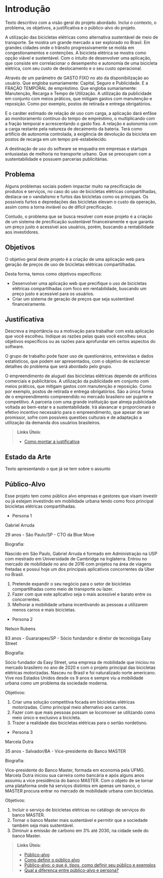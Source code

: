 # Introdução

Texto descritivo com a visão geral do projeto abordado. Inclui o contexto, o problema, os objetivos, a justificativa e o público-alvo do projeto.

A utilização das bicicletas elétricas como alternativa sustentável de meio de transporte. Se mostra um grande mercado a ser explorado no Brasil. Em grandes cidades onde o trânsito progressivamente se molda em congestionamentos e contenções. A bicicleta elétrica se mostra como opção viável e sustentável. 
Com o intuito de desenvolver uma aplicação, que consiste em correlacionar o desempenho e autonomia de uma bicicleta elétrica, com seu custo de deslocamento e o seu custo operacional. 

Através de um parâmetro de GASTO FIXO no ato da disponibilização ao usuário. Que engloba sumariamente: Capital, Seguro e Publicidade. E a FRAÇÃO TEMPORAL de empréstimo. Que engloba sumariamente: Manutenção, Recarga e Tempo de Utilização.
A utilização da publicidade em conjunto com meios práticos, que mitigam gastos com manutenção e reposição. Como por exemplo, postos de retirada e entrega obrigatórios.

E o caráter estimado de relação de uso com carga, a aplicação dará enfâse ao monitoramento contínuo do tempo de empréstimo, o multiplicando com a fração temporal e acrescentando o gasto fixo. A relação e autonomia com a carga restante pela natureza de decaimento da bateria. Terá como artifício de autonomia controlada, a exigência de devolução da bicicleta em postos de recarga em um tempo pré-estabelecido.

A destinação de uso do software se enquadra em empresas e startups entusiastas de melhoria no transporte urbano. Que se preocupam com a sustentabilidade e possuem parcerias publicitárias.


## Problema

Alguns problemas sociais podem impactar muito na precificação de produtos e serviços, no caso do uso de bicicletas elétricas compartilhadas, destaca-se o vandalismo e furtos das bicicletas como os principais. Os possíveis furtos e depredações das bicicletas elevam o custo da operação, assim como a torna inviável ou de difícil precificação. 

Contudo, o problema que se busca resolver com esse projeto é a criação de um sistema de precificação sustentável financeiramente e que garanta um preço justo e acessível aos usuários, porém, buscando a rentabilidade aos investidores. 


## Objetivos

O objetivo geral deste projeto é a criação de uma aplicação web para geração de preços de uso de bicicletas elétricas compartilhadas.

Desta forma, temos como objetivos específicos: 
* Desenvolver uma aplicação web que precifique o uso de bicicletas elétricas compartilhadas com foco em rentabilidade, buscando um preço justo e acessível para os usuários. 
* Criar um sistema de geração de preços que seja sustentável financeiramente.


## Justificativa

Descreva a importância ou a motivação para trabalhar com esta aplicação que você escolheu. Indique as razões pelas quais você escolheu seus objetivos específicos ou as razões para aprofundar em certos aspectos do software.

O grupo de trabalho pode fazer uso de questionários, entrevistas e dados estatísticos, que podem ser apresentados, com o objetivo de esclarecer detalhes do problema que será abordado pelo grupo.

O empreendimento de aluguel das bicicletas elétricas depende de artifícios comerciais e publicitários. A utilização da publicidade em conjunto com meios práticos, que mitigam gastos com manutenção e reposição. Como por exemplo, postos de retirada e entrega obrigatórios. São a única forma de o empreendimento compreendido no mercado brasileiro ser pujante e competitivo. A parceria com uma grande instituição que almeja publicidade voltada ao bem-estar e a sustentabilidade. Irá alavancar e proporcionará o efetivo incentivo necessário para o empreendimento, que apesar de ser promissor, sofre com possíveis questões culturais e de adaptação a utilização da demanda dos usuários brasileiros.

> **Links Úteis**:
> - [Como montar a justificativa](https://guiadamonografia.com.br/como-montar-justificativa-do-tcc/)
> 
## Estado da Arte

Texto apresentando o que já se tem sobre o assunto


## Público-Alvo

Esse projeto tem como público alvo empresas e gestores que visam investir ou já estejam investindo em mobilidade urbana tendo como foco principal bicicletas elétricas compartilhadas.

* Persona 1 

Gabriel Arruda

29 anos - São Paulo/SP - CTO da Blue Move

Biografia:

Nascido em São Paulo, Gabriel Arruda é formado em Administração na USP com mestrado em Universidade de Cambridge na Inglaterra. Entrou no mercado de mobilidade no ano de 2016 com projetos na área de viagens fretadas e possui hoje um dos principais aplicativos concorrentes da Uber no Brasil.

<ol>
<li>Pretende expandir o seu negócio  para o setor de bicicletas compartilhadas como meio de transporte ou lazer.</li>
<li>Fazer com que este aplicativo seja o mais acessível e barato entre os concorrentes.</li>
<li>Melhorar a mobilidade urbana incentivando as pessoas a utilizarem menos carros e mais bicicletas.</li>
</ol>

* Persona 2 

Nelson Rubens

83 anos - Guararapes/SP - Sócio fundandor e diretor de tecnológia Easy Street

Biografia:

Sócio fundador da Easy Street, uma empresa de mobilidade que iniciou no mercado brasileiro no ano de 2020 e com o projeto principal das bicicletas elétricas motorizadas. Nasceu no Brasil e foi naturalizado norte americano. Vive nos Estados Unidos desde os 9 anos e sempre viu a mobilidade urbana como um problema da sociedade moderna.

Objetivos:

<ol>
<li>Criar uma solução competitiva focada em bicicletas elétricas motorizadas. Como principal meio alternativo aos carros.</li>
<li>Fazer com que mais pessoas possam se locomover se utilizando como meio único e exclusivo a bicicleta.</li>
<li>Trazer a realidade das bicicletas elétricas para o sertão nordetisno.</li>
</ol>

* Persona 3

Marcela Dutra

35 anos - Salvador/BA - Vice-presidente do Banco MASTER

Biografia:

Vice-presidente do Banco Master, formada em economia pela UFMG. Marcela Dutra iniciou sua carreira como bancária e após alguns anos assumiu a vice presidência do banco MASTER. Com o objeto de se tornar uma plataforma onde há serviços distintos em apenas um banco, o MASTER procura entrar no mercado de mobilidade urbana com bicicletas.

Objetivos:

<ol>
<li>Incluir o serviço de bicicletas elétricas no catálogo de serviços do banco MASTER.</li>
<li>Tornar o banco Master mais sustentável e permitir que a sociedade também seja mais sustentável.</li>
<li>Diminuir a emissão de carbono em 3% até 2030, na cidade sede do banco Master.</li>
</ol>


> **Links Úteis**:
> - [Público-alvo](https://blog.hotmart.com/pt-br/publico-alvo/)
> - [Como definir o público alvo](https://exame.com/pme/5-dicas-essenciais-para-definir-o-publico-alvo-do-seu-negocio/)
> - [Público-alvo: o que é, tipos, como definir seu público e exemplos](https://klickpages.com.br/blog/publico-alvo-o-que-e/)
> - [Qual a diferença entre público-alvo e persona?](https://rockcontent.com/blog/diferenca-publico-alvo-e-persona/)
